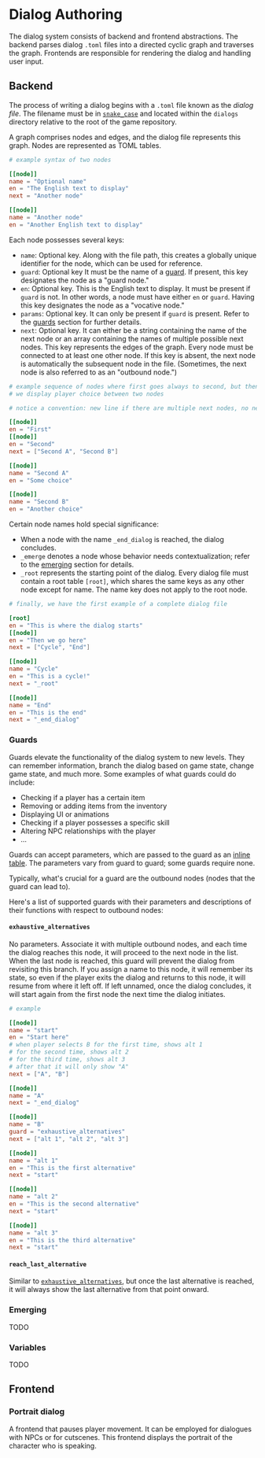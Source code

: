 # Dialog Authoring

The dialog system consists of backend and frontend abstractions.
The backend parses dialog `.toml` files into a directed cyclic graph and traverses the graph.
Frontends are responsible for rendering the dialog and handling user input.

## Backend

The process of writing a dialog begins with a `.toml` file known as the _dialog file_.
The filename must be in [`snake_case`](wiki-snake-case) and located within the `dialogs` directory relative to the root of the game repository.

A graph comprises nodes and edges, and the dialog file represents this graph.
Nodes are represented as TOML tables.

```toml
# example syntax of two nodes

[[node]]
name = "Optional name"
en = "The English text to display"
next = "Another node"

[[node]]
name = "Another node"
en = "Another English text to display"
```

Each node possesses several keys:

- `name`: Optional key.
  Along with the file path, this creates a globally unique identifier for the node, which can be used for reference.
- `guard`: Optional key
  It must be the name of a [guard](#guards).
  If present, this key designates the node as a "guard node."
- `en`: Optional key.
  This is the English text to display.
  It must be present if `guard` is not.
  In other words, a node must have either `en` or `guard`.
  Having this key designates the node as a "vocative node."
- `params`: Optional key.
  It can only be present if `guard` is present.
  Refer to the [guards](#guards) section for further details.
- `next`: Optional key.
  It can either be a string containing the name of the next node or an array containing the names of multiple possible next nodes.
  This key represents the edges of the graph.
  Every node must be connected to at least one other node.
  If this key is absent, the next node is automatically the subsequent node in the file.
  (Sometimes, the next node is also referred to as an "outbound node.")

```toml
# example sequence of nodes where first goes always to second, but then
# we display player choice between two nodes

# notice a convention: new line if there are multiple next nodes, no new line if there is only one

[[node]]
en = "First"
[[node]]
en = "Second"
next = ["Second A", "Second B"]

[[node]]
name = "Second A"
en = "Some choice"

[[node]]
name = "Second B"
en = "Another choice"
```

Certain node names hold special significance:

- When a node with the name `_end_dialog` is reached, the dialog concludes.
- `_emerge` denotes a node whose behavior needs contextualization;
  refer to the [emerging](#emerging) section for details.
- `_root` represents the starting point of the dialog.
  Every dialog file must contain a root table `[root]`, which shares the same keys as any other node except for name.
  The name key does not apply to the root node.

```toml
# finally, we have the first example of a complete dialog file

[root]
en = "This is where the dialog starts"
[[node]]
en = "Then we go here"
next = ["Cycle", "End"]

[[node]]
name = "Cycle"
en = "This is a cycle!"
next = "_root"

[[node]]
name = "End"
en = "This is the end"
next = "_end_dialog"
```

### Guards

Guards elevate the functionality of the dialog system to new levels.
They can remember information, branch the dialog based on game state, change game state, and much more.
Some examples of what guards could do include:

- Checking if a player has a certain item
- Removing or adding items from the inventory
- Displaying UI or animations
- Checking if a player possesses a specific skill
- Altering NPC relationships with the player
- ...

Guards can accept parameters, which are passed to the guard as an [inline table][toml-inline-table].
The parameters vary from guard to guard; some guards require none.

Typically, what's crucial for a guard are the outbound nodes (nodes that the guard can lead to).

Here's a list of supported guards with their parameters and descriptions of their functions with respect to outbound nodes:

#### `exhaustive_alternatives`

No parameters.
Associate it with multiple outbound nodes, and each time the dialog reaches this node, it will proceed to the next node in the list.
When the last node is reached, this guard will prevent the dialog from revisiting this branch.
If you assign a name to this node, it will remember its state, so even if the player exits the dialog and returns to this node, it will resume from where it left off.
If left unnamed, once the dialog concludes, it will start again from the first node the next time the dialog initiates.

```toml
# example

[[node]]
name = "start"
en = "Start here"
# when player selects B for the first time, shows alt 1
# for the second time, shows alt 2
# for the third time, shows alt 3
# after that it will only show "A"
next = ["A", "B"]

[[node]]
name = "A"
next = "_end_dialog"

[[node]]
name = "B"
guard = "exhaustive_alternatives"
next = ["alt 1", "alt 2", "alt 3"]

[[node]]
name = "alt 1"
en = "This is the first alternative"
next = "start"

[[node]]
name = "alt 2"
en = "This is the second alternative"
next = "start"

[[node]]
name = "alt 3"
en = "This is the third alternative"
next = "start"
```

#### `reach_last_alternative`

Similar to [`exhaustive_alternatives`](#exhaustive_alternatives), but once the last alternative is reached, it will always show the last alternative from that point onward.

### Emerging

TODO

### Variables

TODO

## Frontend

### Portrait dialog

A frontend that pauses player movement.
It can be employed for dialogues with NPCs or for cutscenes.
This frontend displays the portrait of the character who is speaking.

<!-- List of References -->

[wiki-snake-case]: https://en.wikipedia.org/wiki/Snake_case
[toml-inline-table]: https://toml.io/en/v1.0.0#inline-table
